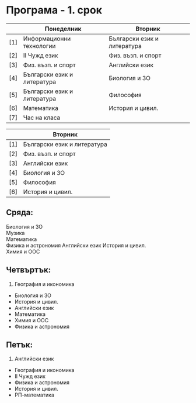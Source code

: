 # Програма - 1. срок

|    |Понеделник                  |Вторник                     |
|:---|----------------------------|----------------------------|
|[1] |Информационни технологии	  |Български език и литература |
|[2] |II Чужд език				  |Физ. възп. и спорт	      |
|[3] |Физ. възп. и спорт		  |Английски език	          |
|[4] |Български език и литература |Биология и ЗО	              |	
|[5] |Български език и литература |Философия	                  |	
|[6] |Математика				  |История и цивил.	          |
|[7] |Час на класа				  |

|    |Вторник                     |
|:---|----------------------------|
|[1] |Български език и литература |	
|[2] |Физ. възп. и спорт	      |
|[3] |Английски език	          |
|[4] |Биология и ЗО	              |	
|[5] |Философия	                  |	
|[6] |История и цивил.	          |

## Сряда:	
 	
Биология и ЗО	
Музика	
Математика	
Физика и астрономия	
Английски език	
История и цивил.	
Химия и ООС	
 	
## Четвъртък:	
 	
1. География и икономика	
- Биология и ЗО	
- История и цивил.	
- Английски език	
- Математика	
- Химия и ООС	
- Физика и астрономия	
 	
## Петък:	
 	
1. Английски език	
- География и икономика	
- II Чужд език	
- Физика и астрономия	
- История и цивил.	
- РП-математика	
